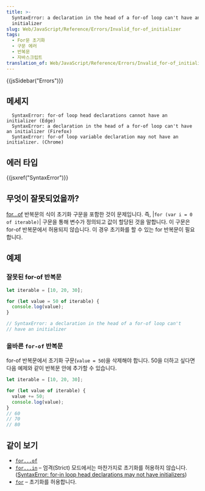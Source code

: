 ```yaml
---
title: >-
  SyntaxError: a declaration in the head of a for-of loop can't have an
  initializer
slug: Web/JavaScript/Reference/Errors/Invalid_for-of_initializer
tags:
  - For문 초기화
  - 구문 에러
  - 반복문
  - 자바스크립트
translation_of: Web/JavaScript/Reference/Errors/Invalid_for-of_initializer
---
```


{{jsSidebar("Errors")}}

## 메세지

```
  SyntaxError: for-of loop head declarations cannot have an initializer (Edge)
  SyntaxError: a declaration in the head of a for-of loop can't have an initializer (Firefox)
  SyntaxError: for-of loop variable declaration may not have an initializer. (Chrome)
```

## 에러 타입

{{jsxref("SyntaxError")}}

## 무엇이 잘못되었을까?

[for...of](/en-US/docs/Web/JavaScript/Reference/Statements/for...of) 반복문의 식이 초기화 구문을 포함한 것이 문제입니다. 즉, |`for (var i = 0 of iterable)`| 구문을 통해 변수가 정의되고 값이 할당된 것을 말합니다. 이 구문은 for-of 반복문에서 허용되지 않습니다. 이 경우 초기화를 할 수 있는 for 반복문이 필요합니다.

## 예제

### 잘못된 for-of 반복문

```js example-bad
let iterable = [10, 20, 30];

for (let value = 50 of iterable) {
  console.log(value);
}

// SyntaxError: a declaration in the head of a for-of loop can't
// have an initializer
```

### 올바른 `for-of` 반복문

for-of 반복문에서 초기화 구문(`value = 50`)을 삭제해야 합니다. 50을 더하고 싶다면 다음 예제와 같이 반복문 안에 추가할 수 있습니다.

```js example-good
let iterable = [10, 20, 30];

for (let value of iterable) {
  value += 50;
  console.log(value);
}
// 60
// 70
// 80
```

## 같이 보기

- [`for...of`](/en-US/docs/Web/JavaScript/Reference/Statements/for...of)
- [`for...in`](/en-US/docs/Web/JavaScript/Reference/Statements/for...in) – 엄격(Strict) 모드에서는 마찬가지로 초기화를 허용하지 않습니다. ([SyntaxError: for-in loop head declarations may not have initializers](/en-US/docs/Web/JavaScript/Reference/Errors/Invalid_for-in_initializer))
- [`for`](/en-US/docs/Web/JavaScript/Reference/Statements/for) – 초기화를 허용합니다.
